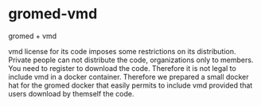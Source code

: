 # gromed-vmd
gromed + vmd

vmd license for its code imposes some restrictions on its distribution.
Private people can not distribute the code,
organizations only to members. You need to register to download the code.
Therefore it is not legal to include vmd in a docker container.
Therefore we prepared a small docker hat for the gromed docker
that easily permits to include vmd provided that users download by
themself the code.


